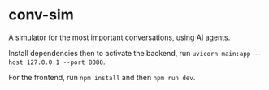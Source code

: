 # conv-sim
A simulator for the most important conversations, using AI agents.

Install dependencies then to activate the backend, run `uvicorn main:app --host 127.0.0.1 --port 8080`.

For the frontend, run `npm install` and then `npm run dev`.
